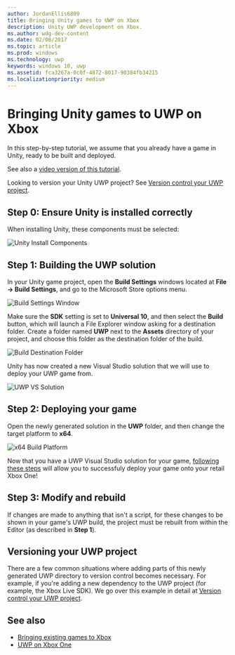 ```yaml
---
author: JordanEllis6809
title: Bringing Unity games to UWP on Xbox
description: Unity UWP development on Xbox.
ms.author: wdg-dev-content
ms.date: 02/08/2017
ms.topic: article
ms.prod: windows
ms.technology: uwp
keywords: windows 10, uwp
ms.assetid: fca3267a-0c0f-4872-8017-90384fb34215
ms.localizationpriority: medium
---
```


# Bringing Unity games to UWP on Xbox


In this step-by-step tutorial, we assume that you already have a game in Unity, ready to be built and deployed.

See also a [video version of this tutorial](https://www.youtube.com/watch?v=f0Ptvw7k-CE).

Looking to version your Unity UWP project? See [Version control your UWP project](development-lanes-unity-versioning.md).

## Step 0: Ensure Unity is installed correctly

When installing Unity, these components must be selected:

![Unity Install Components](images/unity-install-components.png)

## Step 1: Building the UWP solution

In your Unity game project, open the **Build Settings** windows located at **File -> Build Settings**, and go to the Microsoft Store options menu.

![Build Settings Window](images/build-settings.png)

Make sure the **SDK** setting is set to **Universal 10**, and then select the **Build** button, which will launch a File Explorer window asking for a destination folder. Create a folder named **UWP** next to the **Assets** directory of your project, and choose this folder as the destination folder of the build.

![Build Destination Folder](images/build-destination.png)

Unity has now created a new Visual Studio solution that we will use to deploy your UWP game from.

![UWP VS Solution](images/uwp-vs-solution.png)

## Step 2: Deploying your game

Open the newly generated solution in the **UWP** folder, and then change the target platform to **x64**.

![x64 Build Platform](images/x64-build-platform.png)

Now that you have a UWP Visual Studio solution for your game, [following these steps](getting-started.md) will allow you to successfuly deploy your game onto your retail Xbox One!

## Step 3: Modify and rebuild

If changes are made to anything that isn't a script, for these changes to be shown in your game's UWP build, the project must be rebuilt from within the Editor (as described in __Step 1__).

## Versioning your UWP project

There are a few common situations where adding parts of this newly generated UWP directory to version control becomes necessary. For example, if you're adding a new dependency to the UWP project (for example, the Xbox Live SDK).  We go over this example in detail at [Version control your UWP project](development-lanes-unity-versioning.md).

## See also
- [Bringing existing games to Xbox](development-lanes-landing.md)
- [UWP on Xbox One](index.md)
